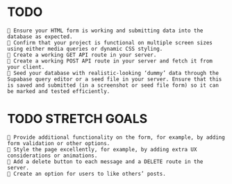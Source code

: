 # TODO

    🎯 Ensure your HTML form is working and submitting data into the database as expected.
    🎯 Confirm that your project is functional on multiple screen sizes using either media queries or dynamic CSS styling.
    🎯 Create a working GET API route in your server.
    🎯 Create a working POST API route in your server and fetch it from your client.
    🎯 Seed your database with realistic-looking ‘dummy’ data through the Supabase query editor or a seed file in your server. Ensure that this is saved and submitted (in a screenshot or seed file form) so it can be marked and tested efficiently.

# TODO STRETCH GOALS

    🏹 Provide additional functionality on the form, for example, by adding form validation or other options.
    🏹 Style the page excellently, for example, by adding extra UX considerations or animations.
    🏹 Add a delete button to each message and a DELETE route in the server.
    🏹 Create an option for users to like others’ posts.
